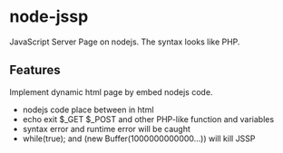 node-jssp
=========

JavaScript Server Page on nodejs. The syntax looks like PHP.

## Features

 Implement dynamic html page by embed nodejs code.

  - nodejs code place between <? ?> in html
  - echo exit $\_GET $\_POST and other PHP-like function and variables
  - syntax error and runtime error will be caught
  - while(true); and (new Buffer(1000000000000...)) will kill JSSP
